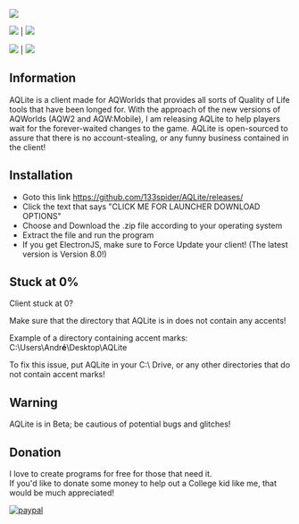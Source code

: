 ![](https://i.imgur.com/IJcM5a4.jpg)

![](https://i.imgur.com/GTIgw2Z.png)  |  ![](https://i.imgur.com/SmaLM3j.png)

![](https://i.imgur.com/Ra6eAFr.png)  |  ![](https://i.imgur.com/Wej0u8Y.png)


## Information

AQLite is a client made for AQWorlds that provides all sorts of Quality of Life tools that have been longed for. With the approach of the new versions of AQWorlds (AQW2 and AQW:Mobile), I am releasing AQLite to help players wait for the forever-waited changes to the game. AQLite is open-sourced to assure that there is no account-stealing, or any funny business contained in the client!

## Installation
* Goto this link https://github.com/133spider/AQLite/releases/
* Click the text that says "CLICK ME FOR LAUNCHER DOWNLOAD OPTIONS"
* Choose and Download the .zip file according to your operating system
* Extract the file and run the program
* If you get ElectronJS, make sure to Force Update your client! (The latest version is Version 8.0!)

## Stuck at 0%
Client stuck at 0?

Make sure that the directory that AQLite is in does not contain any accents!

Example of a directory containing accent marks: C:\Users\Andr**é**\Desktop\AQLite

To fix this issue, put AQLite in your C:\ Drive, or any other directories that do not contain accent marks!

## Warning

AQLite is in Beta; be cautious of potential bugs and glitches!

## Donation
I love to create programs for free for those that need it.    
If you'd like to donate some money to help out a College kid like me, that would be much appreciated!

[![paypal](https://www.paypalobjects.com/en_US/i/btn/btn_donateCC_LG.gif)](https://www.paypal.me/133spider)